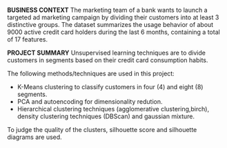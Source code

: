 **BUSINESS CONTEXT**
The marketing team of a bank wants to launch a targeted ad marketing campaign by dividing their customers into at least 3 distinctive groups. The dataset summarizes the usage behavior of about 9000 active credit card holders during the last 6 months, containing a total of 17 features.

**PROJECT SUMMARY**
Unsupervised learning techniques are to divide customers in segments based on their credit card consumption habits. 

The following methods/techniques are used in this project:

- K-Means clustering to classify customers in four (4) and eight (8) segments.
- PCA and autoencoding for dimensionality redution.
- Hierarchical clustering  techniques (agglomerative clustering,birch), density clustering techniques (DBScan) and gaussian mixture. 

To judge the quality of the clusters, silhouette score and silhouette diagrams are used.
